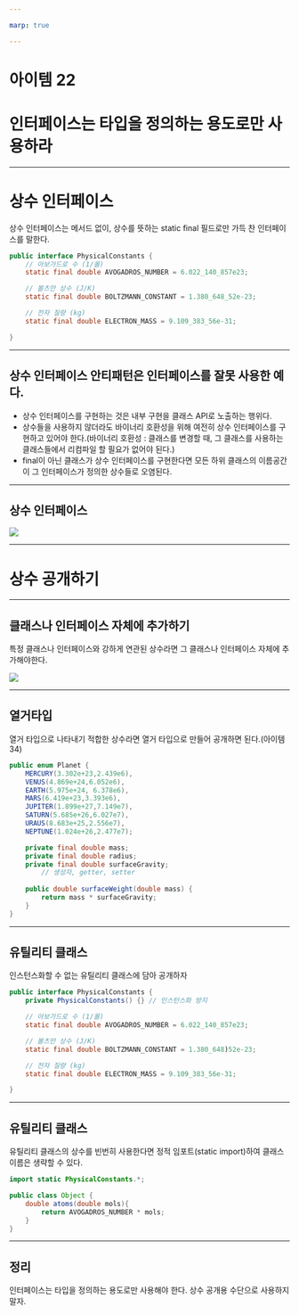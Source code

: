 ```yaml
---

marp: true

---
```


# 아이템 22
# 인터페이스는 타입을 정의하는 용도로만 사용하라

---

# 상수 인터페이스

상수 인터페이스는 메서드 없이, 상수를 뜻하는 static final 필드로만 가득 찬 인터페이스를 말한다.

~~~java
public interface PhysicalConstants {
	// 아보가드로 수 (1/몰)
	static final double AVOGADROS_NUMBER = 6.022_140_857e23;

	// 볼츠만 상수 (J/K)
	static final double BOLTZMANN_CONSTANT = 1.380_648_52e-23;

	// 전자 질량 (kg)
	static final double ELECTRON_MASS = 9.109_383_56e-31;

}
~~~

---

## 상수 인터페이스 안티패턴은 인터페이스를 잘못 사용한 예다.

* 상수 인터페이스를 구현하는 것은 내부 구현을 클래스 API로 노출하는 행위다.
* 상수들을 사용하지 않더라도 바이너리 호환성을 위해 여전히 상수 인터페이스를 구현하고 있어야 한다.(바이너리 호환성 : 클래스를 변경할 때, 그 클래스를 사용하는 클래스들에서 리컴파일 할 필요가 없어야 된다.)
* final이 아닌 클래스가 상수 인터페이스를 구현한다면 모든 하위 클래스의 이름공간이 그 인터페이스가 정의한 상수들로 오염된다.

---

## 상수 인터페이스

![](https://img1.daumcdn.net/thumb/R1280x0/?scode=mtistory2&fname=https%3A%2F%2Fblog.kakaocdn.net%2Fdn%2FdVUXOI%2FbtrX2W7lfSZ%2FJaCI5pjf1LkDee8v4CjIF0%2Fimg.png)

---

# 상수 공개하기

---

## 클래스나 인터페이스 자체에 추가하기

특정 클래스나 인터페이스와 강하게 연관된 상수라면 그 클래스나 인터페이스 자체에 추가해야한다.

![](https://img1.daumcdn.net/thumb/R1280x0/?scode=mtistory2&fname=https%3A%2F%2Fblog.kakaocdn.net%2Fdn%2Fopskq%2FbtrX2W7lkUE%2FQVKclbBxMKLUokpdBIKQ60%2Fimg.png)

---

## 열거타입

열거 타입으로 나타내기 적합한 상수라면 열거 타입으로 만들어 공개하면 된다.(아이템 34)

~~~java
public enum Planet {
	MERCURY(3.302e+23,2.439e6),
	VENUS(4.869e+24,6.052e6),
	EARTH(5.975e+24, 6.378e6),
	MARS(6.419e+23,3.393e6),
	JUPITER(1.899e+27,7.149e7),
	SATURN(5.685e+26,6.027e7),
	URAUS(8.683e+25,2.556e7),
	NEPTUNE(1.024e+26,2.477e7);

	private final double mass;
	private final double radius;
	private final double surfaceGravity;
        // 생성자, getter, setter
  
	public double surfaceWeight(double mass) {
		return mass * surfaceGravity;
	}
}
~~~

---

## 유틸리티 클래스

인스턴스화할 수 없는 유틸리티 클래스에 담아 공개하자

~~~java
public interface PhysicalConstants {
	private PhysicalConstants() {} // 인스턴스화 방지

	// 아보가드로 수 (1/몰)
	static final double AVOGADROS_NUMBER = 6.022_140_857e23;

	// 볼츠만 상수 (J/K)
	static final double BOLTZMANN_CONSTANT = 1.380_648)52e-23;

	// 전자 질량 (kg)
	static final double ELECTRON_MASS = 9.109_383_56e-31;

}
~~~

---

## 유틸리티 클래스

유틸리티 클래스의 상수를 빈번히 사용한다면 정적 임포트(static import)하여 클래스 이름은 생략할 수 있다.

~~~java
import static PhysicalConstants.*;

public class Object {
	double atoms(double mols){
		return AVOGADROS_NUMBER * mols;
	}
}
~~~

---

## 정리

인터페이스는 타입을 정의하는 용도로만 사용해야 한다. 상수 공개용 수단으로 사용하지 말자.